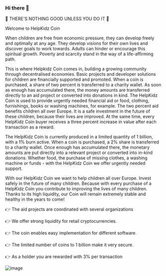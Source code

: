 ### Hi there 👋

💖 THERE'S NOTHING GOOD UNLESS YOU DO IT 💖

Welcome to HelpKidz Coin 

When children are free from economic pressure, they can develop freely and optimally at any age. They develop visions for their own lives and discover goals to work towards. Adults can hinder or encourage this spiritual growth. Poverty and scarcity stand in the way of a life-affirming path.

This is where Helpkidz Coin comes in, building a growing community through decentralised economies. Basic projects and developer solutions for children are financially supported and promoted. When a coin is purchased, a share of two percent is transferred to a charity wallet. As soon as enough has accumulated there, the money amounts are transferred directly to an aid project or converted into donations in kind. The HelpKidz Coin is used to provide urgently needed financial aid or food, clothing, furnishings, books or washing machines, for example. The two percent aid benefits children all over Europe. It is a safe investment in the future of these children, because their lives are improved. At the same time, every HelpKidz Coin buyer receives a three percent increase in value after each transaction as a reward.

The HelpKidz Coin is currently produced in a limited quantity of 1 billion, with a 1% burn active. When a coin is purchased, a 2% share is transferred to a charity wallet. Once enough has accumulated there, the monetary amounts are put directly into a relevant project or converted into in-kind donations. Whether food, the purchase of missing clothes, a washing machine or funds - with the HelpKidz Coin we offer urgently needed support.

With our HelpKidz Coin we want to help children all over Europe.
Invest safely in the future of many children. Because with every purchase of a HelpKidz Coin you contribute to improving the lives of many children.
Thanks to its high liquidity, our Coin will remain extremely stable and healthy in the years to come!

👉 The aid projects are coordinated with several organizations

👉 We offer strong liquidity for retail cryptocurrencies.

👉 The coin enables easy implementation for different software.

👉 The limited number of coins to 1 billion make it very secure.

👉 As a holder you are rewarded with 3% per transaction

![image](https://user-images.githubusercontent.com/96612699/147368507-d92ef5bd-2b93-4ca8-b44a-ffd40b2dcf71.png)
